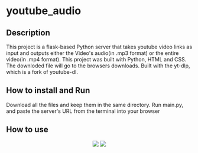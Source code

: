 # youtube_audio

## Description
This project is a flask-based Python server that takes youtube video links as input and outputs either the Video's audio(in .mp3 format) or the entire video(in .mp4 format). This project was built with Python, HTML and CSS. The downloded file will go to the browsers downloads. Built with the yt-dlp, which is a fork of youtube-dl.

## How to install and Run
Download all the files and keep them in the same directory. Run main.py, and paste the server's URL from the terminal into your browser

## How to use


<p align="center">
  <img src="/images/irate.png" />
  <img src="/images/result.png" />
</p>
